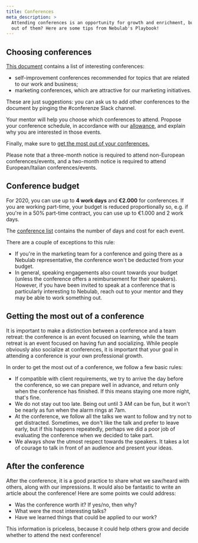 ```yaml
---
title: Conferences
meta_description: >
  Attending conferences is an opportunity for growth and enrichment, but how can you make the most
  out of them? Here are some tips from Nebulab's Playbook!
---
```


## Choosing conferences

[This document](https://docs.google.com/document/d/1QX6YhV3GMPwE9sQ8x52wDhUzyhKRfXxG2jqAFrt3tsQ)
contains a list of interesting conferences:

- self-improvement conferences recommended for topics that are related to our work and business;
- marketing conferences, which are attractive for our marketing initiatives.

These are just suggestions: you can ask us to add other conferences to the document by pinging the
\#conferenze Slack channel.

Your mentor will help you choose which conferences to attend. Propose your conference schedule,
in accordance with our [allowance](#conference-budget), and explain why you are interested in those
events.

Finally, make sure to [get the most out of your conferences.](#getting-the-most-out-of-a-conference)

Please note that a three-month notice is required to attend non-European conferences/events, and a
two-month notice is required to attend European/Italian conferences/events.

## Conference budget

For 2020, you can use up to **4 work days** and **€2.000** for conferences. If you are working
part-time, your budget is reduced proportionally so, e.g. if you're in a 50% part-time contract, you
can use up to €1.000 and 2 work days.

The [conference list](#choosing-conferences) contains the number of days and cost for each event.

There are a couple of exceptions to this rule:

- If you're in the marketing team for a conference and going there as a Nebulab representative, the
  conference won't be deducted from your budget.
- In general, speaking engagements also count towards your budget (unless the conference offers
  a reimbursement for their speakers). However, if you have been invited to speak at a conference
  that is particularly interesting to Nebulab, reach out to your mentor and they may be able to
  work something out.

## Getting the most out of a conference

It is important to make a distinction between a conference and a team retreat: the conference is an
event focused on learning, while the team retreat is an event focused on having fun and socializing.
While people obviously also socialize at conferences, it is important that your goal in attending a
conference is your own professional growth.

In order to get the most out of a conference, we follow a few basic rules:

- If compatible with client requirements, we try to arrive the day before the conference, so we can
  prepare well in advance, and return only when the conference has finished. If this means staying
  one more night, that's fine.
- We do not stay out too late. Being out until 3 AM can be fun, but it won't be nearly as fun when
  the alarm rings at 7am.
- At the conference, we follow all the talks we want to follow and try not to get distracted.
  Sometimes, we don't like the talk and prefer to leave early, but if this happens repeatedly,
  perhaps we did a poor job of evaluating the conference when we decided to take part.
- We always show the utmost respect towards the speakers. It takes a lot of courage to talk in 
  front of an audience and present your ideas.

## After the conference

After the conference, it is a good practice to share what we saw/heard with others, along with
our impressions. It would also be fantastic to write an article about the conference! Here are some
points we could address:

- Was the conference worth it? If yes/no, then why?
- What were the most interesting talks?
- Have we learned things that could be applied to our work?

This information is priceless, because it could help others grow and decide whether to attend the
next conference!
